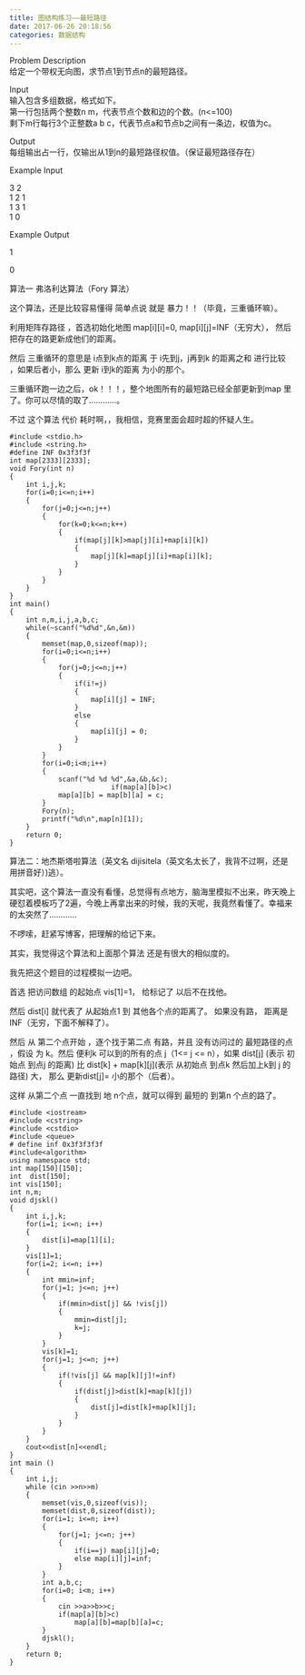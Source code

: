 ```yaml
---
title: 图结构练习——最短路径
date: 2017-06-26 20:18:56
categories: 数据结构
---
```

Problem Description  
给定一个带权无向图，求节点1到节点n的最短路径。  
  
Input  
输入包含多组数据，格式如下。  
第一行包括两个整数n m，代表节点个数和边的个数。(n<=100)  
剩下m行每行3个正整数a b c，代表节点a和节点b之间有一条边，权值为c。  
  
Output  
每组输出占一行，仅输出从1到n的最短路径权值。（保证最短路径存在） <!-- more --> 
  
Example Input  
  
3 2  
1 2 1  
1 3 1  
1 0  
  
Example Output  
  
1  

0

算法一 弗洛利达算法（Fory 算法）

这个算法，还是比较容易懂得 简单点说 就是 暴力！！（毕竟，三重循环嘛）。

利用矩阵存路径 ，首选初始化地图 map[i][i]=0, map[i][j]=INF（无穷大）， 然后 把存在的路更新成他们的距离。

然后 三重循环的意思是 i点到k点的距离 于 i先到j，j再到k 的距离之和 进行比较 ，如果后者小，那么 更新 i到k的距离 为小的那个。

三重循环跑一边之后，ok！！！，整个地图所有的最短路已经全部更新到map 里了。你可以尽情的取了…………。

不过 这个算法 代价 耗时啊，，我相信，竞赛里面会超时超的怀疑人生。  

  

    
    
    #include <stdio.h>
    #include <string.h>
    #define INF 0x3f3f3f
    int map[2333][2333];
    void Fory(int n)
    {
    	int i,j,k;
    	for(i=0;i<=n;i++)
    	{
    		for(j=0;j<=n;j++)
    		{
    			for(k=0;k<=n;k++)
    			{
    				if(map[j][k]>map[j][i]+map[i][k])
    				{
    					map[j][k]=map[j][i]+map[i][k];
    				}
    			}
    		}
    	}
    }
    int main()
    {
    	int n,m,i,j,a,b,c;
    	while(~scanf("%d%d",&n,&m))
    	{
    		memset(map,0,sizeof(map));
    		for(i=0;i<=n;i++)
    		{
    			for(j=0;j<=n;j++)
    			{
    				if(i!=j)
    				{
    					map[i][j] = INF;
    				}
    				else
    				{
    					map[i][j] = 0;
    				}
    			}
    		}
    		for(i=0;i<m;i++)
    		{
    			scanf("%d %d %d",&a,&b,&c);
                             if(map[a][b]>c)
    			map[a][b] = map[b][a] = c;
    		}
    		Fory(n);
    		printf("%d\n",map[n][1]);
    	}
    	return 0;
    }
    

算法二：地杰斯塔啦算法（英文名 dijisitela（英文名太长了，我背不过啊，还是用拼音好）)逃）。

其实吧，这个算法一直没有看懂，总觉得有点地方，脑海里模拟不出来，昨天晚上硬怼着模板巧了2遍，今晚上再拿出来的时候，我的天呢，我竟然看懂了。幸福来的太突然了…………

不啰嗦，赶紧写博客，把理解的给记下来。  

其实，我觉得这个算法和上面那个算法 还是有很大的相似度的。

我先把这个题目的过程模拟一边吧。

首选 把访问数组 的起始点 vis[1]=1， 给标记了 以后不在找他。

然后 dist[i] 就代表了 从起始点1 到 其他各个点的距离了。 如果没有路， 距离是 INF（无穷，下面不解释了）。

然后 从 第二个点开始 ，逐个找于第二点 有路，并且 没有访问过的 最短路径的点 ，假设 为 k。然后 便利k 可以到的所有的点 j（1<= j <=
n），如果 dist[j] (表示 初始点 到点j 的距离) 比 dist[k] + map[k][j](表示 从初始点 到点k 然后加上k到 j 的路径)
大， 那么 更新dist[j]= 小的那个（后者）。

这样 从第二个点 一直找到 地 n个点，就可以得到 最短的 到第n 个点的路了。  

    
    
    #include <iostream>
    #include <cstring>
    #include <cstdio>
    #include <queue>
    # define inf 0x3f3f3f3f
    #include<algorithm>
    using namespace std;
    int map[150][150];
    int  dist[150];
    int vis[150];
    int n,m;
    void djskl()
    {
        int i,j,k;
        for(i=1; i<=n; i++)
        {
            dist[i]=map[1][i];
        }
        vis[1]=1;
        for(i=2; i<=n; i++)
        {
            int mmin=inf;
            for(j=1; j<=n; j++)
            {
                if(mmin>dist[j] && !vis[j])
                {
                    mmin=dist[j];
                    k=j;
                }
            }
            vis[k]=1;
            for(j=1; j<=n; j++)
            {
                if(!vis[j] && map[k][j]!=inf)
                {
                    if(dist[j]>dist[k]+map[k][j])
                    {
                        dist[j]=dist[k]+map[k][j];
                    }
                }
            }
        }
        cout<<dist[n]<<endl;
    }
    int main ()
    {
        int i,j;
        while (cin >>n>>m)
        {
            memset(vis,0,sizeof(vis));
            memset(dist,0,sizeof(dist));
            for(i=1; i<=n; i++)
            {
                for(j=1; j<=n; j++)
                {
                    if(i==j) map[i][j]=0;
                    else map[i][j]=inf;
                }
            }
            int a,b,c;
            for(i=0; i<m; i++)
            {
                cin >>a>>b>>c;
                if(map[a][b]>c)
                    map[a][b]=map[b][a]=c;
            }
            djskl();
        }
        return 0;
    }
    

  

